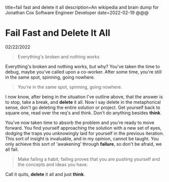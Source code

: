 title=fail fast and delete it all
description=An wikipedia and brain dump for Jonathan Cox Software Engineer Developer
date=2022-02-19
@@@

# Fail Fast and Delete It All

02/22/2022

> Everything's broken and nothing works

Everything's broken and nothing works, but why? You've taken the time to debug, maybe you've called upon a co-worker. After some time, you're still in the same spot, spinning, going nowhere.

> You're in the same spot, spinning, going nowhere.

I now know, after being in the situation I've outline above, that the answer is to stop, take a break, and **delete** it all. Now I say delete in the metaphorical sense, don't go deleting the entire solution or project. Get yourself back to square one, read over the req's and think. Don't do anything besides **think**.

You've now taken time to absorb the problem and you're ready to move forward. You find yourself approaching the solution with a new set of eyes, dodging the traps you unknowingly laid for yourself in the previous iteration. This sort of insight is invaluable, and in my opinion, cannot be taught. You only achieve this sort of 'awakening' through **failure**, so don't be afraid, we all fail.

> Make failing a habit, failing proves that you are pushing yourself and the concepts and ideas you have.

Call it quits, **delete** it all and just **think**.
